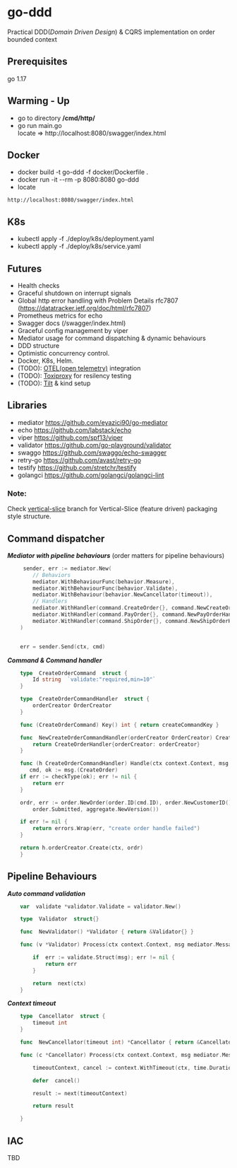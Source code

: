 # go-ddd

Practical DDD(_Domain Driven Design_) & CQRS implementation on order bounded context

## Prerequisites

go 1.17

## Warming - Up

- go to directory **/cmd/http/**
- go run main.go <br/>
  locate => http://localhost:8080/swagger/index.html

## Docker

- docker build -t go-ddd -f docker/Dockerfile .
- docker run -it --rm -p 8080:8080 go-ddd
- locate
```
http://localhost:8080/swagger/index.html
```

## K8s

- kubectl apply -f ./deploy/k8s/deployment.yaml
- kubectl apply -f ./deploy/k8s/service.yaml

## Futures

- Health checks
- Graceful shutdown on interrupt signals
- Global http error handling with Problem Details rfc7807 (https://datatracker.ietf.org/doc/html/rfc7807)
- Prometheus metrics for echo
- Swagger docs (/swagger/index.html)
- Graceful config management by viper
- Mediator usage for command dispatching & dynamic behaviours
- DDD structure
- Optimistic concurrency control.
- Docker, K8s, Helm.
- (TODO): [OTEL(open telemetry)](https://github.com/open-telemetry/opentelemetry-go) integration
- (TODO): [Toxiproxy](https://github.com/Shopify/toxiproxy) for resilency testing
- (TODO): [Tilt](https://github.com/tilt-dev/tilt) & kind setup

## Libraries

- mediator https://github.com/eyazici90/go-mediator
- echo https://github.com/labstack/echo
- viper https://github.com/spf13/viper
- validator https://github.com/go-playground/validator
- swaggo https://github.com/swaggo/echo-swagger
- retry-go https://github.com/avast/retry-go
- testify https://github.com/stretchr/testify
- golangci https://github.com/golangci/golangci-lint



### Note:
Check [vertical-slice](https://github.com/eyazici90/go-ddd/tree/vertical-slice) branch for Vertical-Slice (feature driven) packaging style structure.


## Command dispatcher

**_Mediator with pipeline behaviours_** (order matters for pipeline behaviours)


```go
     sender, err := mediator.New(
		// Behaviors
		mediator.WithBehaviourFunc(behavior.Measure),
		mediator.WithBehaviourFunc(behavior.Validate),
		mediator.WithBehaviour(behavior.NewCancellator(timeout)),
		// Handlers
		mediator.WithHandler(command.CreateOrder{}, command.NewCreateOrderHandler(store)),
		mediator.WithHandler(command.PayOrder{}, command.NewPayOrderHandler(store, store)),
		mediator.WithHandler(command.ShipOrder{}, command.NewShipOrderHandler(store, store, ep)),
	)


    err = sender.Send(ctx, cmd)
```
    

**_Command & Command handler_**

```go
    type  CreateOrderCommand  struct {
        Id string  `validate:"required,min=10"`
    }

    type  CreateOrderCommandHandler  struct {
        orderCreator OrderCreator
    }

    func (CreateOrderCommand) Key() int { return createCommandKey }

    func  NewCreateOrderCommandHandler(orderCreator OrderCreator) CreateOrderCommandHandler {
        return CreateOrderHandler{orderCreator: orderCreator}
    }

    func (h CreateOrderCommandHandler) Handle(ctx context.Context, msg mediator.Message) error {
       cmd, ok := msg.(CreateOrder)
	if err := checkType(ok); err != nil {
		return err
	}

	ordr, err := order.NewOrder(order.ID(cmd.ID), order.NewCustomerID(), order.NewProductID(), time.Now,
		order.Submitted, aggregate.NewVersion())

	if err != nil {
		return errors.Wrap(err, "create order handle failed")
	}

	return h.orderCreator.Create(ctx, ordr)
    }
```

    

## Pipeline Behaviours

**_Auto command validation_**
```go
    var  validate *validator.Validate = validator.New()

    type  Validator  struct{}

    func  NewValidator() *Validator { return &Validator{} }

    func (v *Validator) Process(ctx context.Context, msg mediator.Message, next mediator.Next) error {

        if  err := validate.Struct(msg); err != nil {
    	    return err
        }

        return  next(ctx)
    }
```

    
**_Context timeout_**

```go
    type  Cancellator  struct {
        timeout int
    }

    func  NewCancellator(timeout int) *Cancellator { return &Cancellator{timeout} }

    func (c *Cancellator) Process(ctx context.Context, msg mediator.Message, next mediator.Next) error {

        timeoutContext, cancel := context.WithTimeout(ctx, time.Duration(time.Duration(c.timeout)*time.Second))

        defer  cancel()

        result := next(timeoutContext)

        return result

    }


```

    
## IAC


TBD
